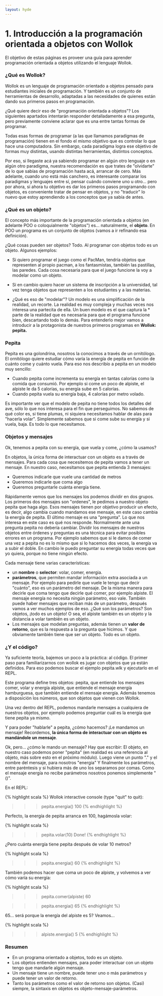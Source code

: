 ```yaml
---
layout: hyde
---
```


# 1. Introducción a la programación orientada a objetos con Wollok
El objetivo de estas páginas es proveer una guía para aprender programación orientada a objetos utilizando el lenguaje Wollok.

### ¿Qué es Wollok?

Wollok es un lenguaje de programación orientado a objetos pensado para estudiantes iniciales de programación. Y también es un conjunto de herramientas de desarrollo, adaptadas a las necesidades de quienes están dando sus primeros pasos en programación.

¿Qué quiere decir eso de "programación orientada a objetos"? 
Los siguientes apartados intentarán responder detalladamente a esa pregunta, pero previamente conviene aclarar que es una entre tantas formas de programar. 

Todas esas formas de programar (a las que llamamos paradigmas de programación) tienen en el fondo el mismo objetivo que es controlar lo que hace una computadora. Sin embargo, cada paradigma logra ese objetivo de formas muy distintas, usando distintas herramientas, distintos conceptos.

Por eso, si llegaste acá ya sabiendo programar en algún otro lenguaje o en algún otro paradigma, nuestra recomendación es que trates de "olvidarte" de lo que sabías de programación hasta acá, arrancar de cero. Más adelante, cuando uno está más canchero, es interesante comparar los paradigmas y lenguajes entre sí, pensar cuándo conviene uno u otro... pero por ahora, si ahora tu objetivo es dar los primeros pasos programando con objetos, es conveniente tratar de pensar en objetos, y no "traducir" lo nuevo que estoy aprendiendo a los conceptos que ya sabía de antes. 


### ¿Qué es un objeto?

El concepto más importante de la programación orientada a objetos (en adelante POO o coloquialmente "objetos") es... naturalmente, el **objeto**. En POO un programa es un conjunto de objetos (vamos a ir refinando esa definición).

¿Qué cosas pueden ser objetos? Todo. Al programar con objetos todo es un objeto. 
Algunos ejemplos:

* Si quiero programar el juego como el PacMan, tendría objetos que representen al propio pacman, a los fantasmistas, también las pastillas, las paredes. Cada cosa necesaria para que el juego funcione la voy a modelar como un objeto. 
* Si en cambio quiero hacer un sistema de inscripción a la universidad, tal vez tenga objetos que representen a los estudiantes y a las materias.


* ¿Qué es eso de "modelar"?
Un modelo es una simplificación de la realidad, un recorte. La realidad es muy compleja y muchas veces nos interesa una partecita de ella. Un buen modelo es el que captura la * parte de la realidad que es necesaria para que el programa funcione bien, descartando 
todo lo demás. 
Para entenderlo mejor vamos a introducir a la protagonista de nuestros primeros programas en **Wollok: pepita.**

### Pepita

Pepita es una golondrina, nosotros la conocimos a través de un ornitólogo. El ornitólogo quiere estudiar cómo varía la energía de pepita en función de cuánto come y cuánto vuela. Para eso nos describío a pepita en un modelo muy sencillo:

* Cuando pepita come incrementa su energía en tantas calorías como la comida que consumió. Por ejemplo si come un poco de alpiste, el alpiste le da 5 calorías, su energía sube en 5 calorías.
* Cuando pepita vuela su energía baja, 4 calorías por metro volado.

Es importante ver que el modelo de pepita no tiene todos los detalles del ave, sólo lo que nos interesa para el fin que perseguimos. No sabemos de qué color es, si tiene plumas, ni siquiera necesitamos hablar de alas para "hacerla volar". Simplemente sabemos que si come sube su energía y si vuela, baja. Es todo lo que necesitamos.

### Objetos y mensajes

Ok, tenemos a pepita con su energía, que vuela y come, ¿cómo la usamos?

En objetos, la única forma de interactuar con un objeto es a través de mensajes. Para cada cosa que necesitemos de pepita vamos a tener un mensaje. En nuestro caso, necesitamos que pepita entienda 3 mensajes:

* Queremos indicarle que vuele una cantidad de metros
* Queremos indicarle que coma algo
* Queremos preguntarle cuánta energía tiene.

Rápidamente vemos que los mensajes los podemos dividir en dos grupos. Los primeros dos mensajes son "ordenes", le pedimos a nuestro objeto pepita que haga algo. Esos mensajes tienen por objetivo producir un efecto, es decir, algo cambia cuando mandamos ese mensaje, en este caso cambia la energía de pepita. 
El último mensaje es una "pregunta". Lo que nos interesa en este caso es qué nos responde. Normalmente ante una pregunta pepita no debería cambiar. 
Dividir los mensajes de nuestros objetos entre órdenes y preguntas es una técnica para evitar posibles errores en un programa. Por ejemplo sabemos que si le damos de comer una vez a pepita no es lo mismo que si lo hacemos dos veces, la energía va a subir el doble. En cambio le puedo preguntar su energía todas veces que yo quiera, porque no tiene ningún efecto.

Cada mensaje tiene varias características:

* un **nombre** o **selector**: volar, comer, energia.
* **parámetros**, que permiten mandar información extra asociada a un mensaje. Por ejemplo para pedirle que vuele le tengo que decir "cuánto", eso es un parámetro del mensaje. De la misma manera para decirle que coma tengo que decirle qué comer, por ejemplo alpiste. El mensaje energía no necesita ningún parámetro, eso vale. También puede haber mensajes que reciban más de un parámetro, después vamos a ver muchos ejemplos de eso.
¿Qué son los parámetros? Son objetos, ¡todo es un objeto! O sea, el alpiste también es un objeto y la distancia a volar también es un objeto.
* Los mensajes que modelan preguntas, además tienen un **valor de retorno**, que es la respuesta a la pregunta que hicimos. Y que obviamente también tiene que ser un objeto. Todo es un objeto.

### ¿Y el código?

Ya suficiente teoría, bajemos un poco a la práctica: al código. El primer paso para familiarizarnos con wollok es jugar con objetos que ya están definidos. Para eso podemos buscar el ejemplo pepita.wlk y ejecutarlo en el REPL.

Este programa define tres objetos:
pepita, que entiende los mensajes comer, volar y energía
alpiste, que entiende el mensaje energía
hamburguesa, que también entiende el mensaje energía.
Además tenemos a disposición los números, que son objetos que vienen con Wollok.


Una vez dentro del REPL, podemos mandarle mensajes a cualquiera de nuestros objetos, por ejemplo podemos preguntar cuál es la energía que tiene pepita ya mismo. 

Y para poder "hablarle" a pepita, ¿cómo hacemos? ¡Le mandamos un mensaje!
Recordemos, **la única forma de interactuar con un objeto es mandándole un mensaje**.

Ok, pero... ¿cómo le mando un mensaje?
Hay que escribir:
El objeto, en nuestro caso podemos poner "pepita" (en realidad es una referencia al objeto, más sobre esto en el próximo módulo).
Luego viene un punto "." y el nombre del mensaje, para nosotros "energia"
Y finalmente los parámetros, entre paréntesis y si hubiera más de uno los separamos por comas. Como el mensaje energía no recibe parámetros nosotros ponemos simplemente "()".

En el REPL:

{% highlight scala %}
Wollok interactive console (type "quit" to quit): 
>>> pepita.energia()
100
{% endhighlight %}


Perfecto, la energía de pepita arranca en 100, hagámosla volar:

{% highlight scala %}
>>> pepita.volar(10)
Done!
{% endhighlight %}


¿Pero cuánta energía tiene pepita después de volar 10 metros?

{% highlight scala %}
>>> pepita.energia()
60
{% endhighlight %}


También podemos hacer que coma un poco de alpiste, y volvemos a ver cómo varía su energía:

{% highlight scala %}
>>> pepita.comer(alpiste)
60

>>> pepita.energia()
65
{% endhighlight %}


65... será porque la energía del alpiste es 5? Veamos...

{% highlight scala %}
>>> alpiste.energia()
5
{% endhighlight %}


###  Resumen

* En un programa orientado a objetos, todo es un objeto.
* Los objetos entienden mensajes, para poder interactuar con un objeto tengo que mandarle algún mensaje.
* Un mensaje tiene un nombre, puede tener uno o más parámetros y puede tener un valor de retorno.
* Tanto los parámetros como el valor de retorno son objetos.
(Casi) siempre, la sintaxis en objetos es objeto-mensaje-parámetros.